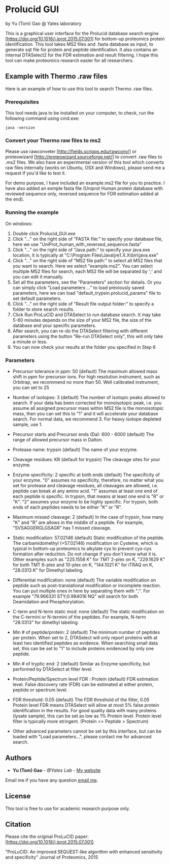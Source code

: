 # Prolucid GUI 
by Yu (Tom) Gao @ Yates laboratory

This is a graphical user interface for the Prolucid database search engine [https://doi.org/10.1016/j.jprot.2015.07.001] for bottom-up proteomics protein identification. This tool takes MS2 files and .fasta database as input, to generate sqt file for protein and peptide identification. It also contains an internal DTASelect2 for the FDR estimation and result filtering. I hope this tool can make proteomics research easier for all researchers.

## Example with Thermo .raw files

Here is an example of how to use this tool to search Thermo .raw files.

### Prerequisites

This tool needs java to be installed on your computer, to check, run the following command using cmd.exe:

```
java -version
```

### Convert your Thermo raw files to ms2 

Please use rawconveter [http://fields.scripps.edu/rawconv/] or proteowizard [http://proteowizard.sourceforge.net/] to convert .raw files to .ms2 files. We also have an experimental version of this tool which converts raw files internally (works on Ubuntu, OSX and Windows), please send me a request if you'd like to test it.

For demo purpose, I have included an example.ms2 file for you to practice. I have also added an exmple fasta file (Uniprot Human protein database with reviewed sequence only, reversed sequence for FDR estimation added at the end).

### Running the example

On windows:

1. Double click Prolucid_GUI.exe
2. Click "..." on the right side of "FASTA file:" to specify your database file, here we use "UniProt_human_with_reversed_sequence.fasta"  
3. Click "..." on the right side of "Java path:" to specify your java.exe location, it is typically at "C:\Program Files\Java\jre1.X.X\bin\java.exe"
4. Click "..." on the right side of "MS2 file path:" to select all MS2 files that you want to search. Here we select "example.ms2". You can select multiple MS2 files for search, each MS2 file will be separated by ';' and you can edit it manually.
5. Set all the parameters, see the "Parameters" section for details. Or you can simply click "Load parameters ..." to load previously saved parameters, here we can load "default_trypsin.prolucid_params" file to set default parameters.
6. Click "..." on the right side of "Result file output folder:" to specify a folder to store search results.
7. Click Run ProLuCID and DTASelect to run database search. It may take 5-60 minutes depends on the size of your MS2 file, the size of the database and your specific parameters.
8. After search, you can re-do the DTASelect filtering with different parameters using the button "Re-run DTASelect only", this will only take a minute or less.
9. You can now check your results at the folder you specified in Step 6

### Parameters
* Precursor tolerance in ppm: 50 (default) 
The maximum allowed mass shift in ppm for precursor ions.
For high resolution instrument, such as Orbitrap, we recommend no more than 50. Well calibrated instrument, you can set to 25

* Number of isotopes: 3 (default)
The number of isotopic peaks allowed to search. If your data has been corrected for monoisotopic peak, i.e. you assume all assigned precursor mass within MS2 file is the monoisotopic mass, then you can set this to "1" and it will accelerate your database search.
For normal data, we recommend 3. For heavy isotope depleted sample, use 1.

* Precursor starts and Precursor ends (Da): 600 - 6000 (default)
The range of allowed precursor mass in Dalton.  

* Protease name: trypsin (default) The name of your enzyme.

* Cleavage residues: KR (default for trypsin) The cleavage sites for your enzyme.

* Enzyme specificity: 2 specific at both ends (default) The specificity of your enzyme. "0" assumes no specificity, therefore, no matter what you set for protease and cleavage residues, all cleavages are allowed, i.e. peptide can break at any amino acid. "1" assumes at least one end of each peptide is specific. In trypsin, that means at least one end is "R" or "K". "2" assumes your enzyme to be highly specific. For trypsin, both ends of each peptides needs to be either "K" or "R".

* Maximum missed cleavage: 2 (default) In the case of trypsin, how many "K" and "R" are allows in the middle of a peptide. For example, "SVSAGGERGLGSAGR" has 1 missed cleavage.

* Static modification: 57.02146 (default) Static modification of the peptide. The carbamidomethyl (+57.02146) modification on Cysteine, which is typical in bottom-up proteomics to alkylate cys to prevent cys-cys formation after reduction. Do not change if you don't know what it is. Other examples such as "225.1558 K" for TMT 2-plex on K, "229.1629 K" for both TMT 6-plex and 10-plex on K, "144.1021 K" for iTRAQ on K, "28.0313 K" for Dimethyl labeling.

* Differential modification: none (default) The variable modification on peptide such as post-translational modification or incomplete reaction. You can put multiple ones in here by separating them with ";". For example "79.966331 STY;0.984016 NQ" will search for both Deamidation and Phosphorylation.

* C-term and N-term static mod: none (default) The static modification on the C-termini or N-termini of the peptides. For example, N-term "28.0313" for dimethyl labeling.

* Min # of peptide/protein: 2 (default) The minimum number of peptides per protein. When set to 2, DTASelect will only report proteins with at least two identified peptides as evidence. When searching small data set, this can be set to "1" to include proteins evidenced by only one peptide.

* Min # of tryptic end: 2 (default) Similar as Enzyme specificity, but performed by DTASelect at filter level.

* Protein/Peptide/Spectrum level FDR : Protein (default) FDR estimation level. False discovery rate (FDR) can be estimated at either protein, peptide or spectrum level.

* FDR threshold: 0.05 (default) The FDR threshold of the filter, 0.05 Protein level FDR means DTASelect will allow at most 5% false protein identification in the results. For good quality data with many proteins (lysate sample), this can be set as low as 1% Protein level. Protein level filter is typically more stringent. (Protein >> Peptide > Spectrum)

* Other advanced parameters cannot be set by this interface, but can be loaded with "Load parameters...", please contact me for advanced search.  

## Authors

* **Yu (Tom) Gao** - *@Yates Lab* - [My website](https://www.pepchem.org)

Email me if you have any question [email me](mailto:bathygao@gmail.com).

## License

This tool is free to use for academic research purpose only. 

## Citation

Please cite the original ProLuCID paper: [https://doi.org/10.1016/j.jprot.2015.07.001]

"ProLuCID: An improved SEQUEST-like algorithm with enhanced sensitivity and specificity"
Journal of Proteomics, 2015
